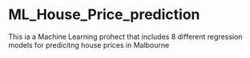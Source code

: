 # ML_House_Price_prediction

This ia a Machine Learning prohect that includes 8 different regression models for predicitng house prices in Malbourne
